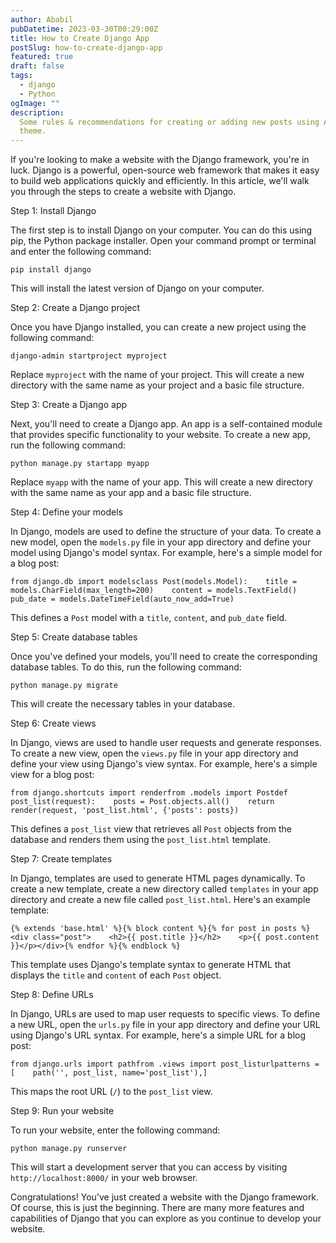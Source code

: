 ```yaml
---
author: Ababil
pubDatetime: 2023-03-30T00:29:00Z
title: How to Create Django App
postSlug: how-to-create-django-app
featured: true
draft: false
tags:
  - django
  - Python
ogImage: ""
description:
  Some rules & recommendations for creating or adding new posts using AstroPaper
  theme.
---
```

If you're looking to make a website with the Django framework, you're in luck. Django is a powerful, open-source web framework that makes it easy to build web applications quickly and efficiently. In this article, we'll walk you through the steps to create a website with Django.

Step 1: Install Django

The first step is to install Django on your computer. You can do this using pip, the Python package installer. Open your command prompt or terminal and enter the following command:

    pip install django

This will install the latest version of Django on your computer.

Step 2: Create a Django project

Once you have Django installed, you can create a new project using the following command:

    django-admin startproject myproject

Replace `myproject` with the name of your project. This will create a new directory with the same name as your project and a basic file structure.

Step 3: Create a Django app

Next, you'll need to create a Django app. An app is a self-contained module that provides specific functionality to your website. To create a new app, run the following command:

    python manage.py startapp myapp

Replace `myapp` with the name of your app. This will create a new directory with the same name as your app and a basic file structure.

Step 4: Define your models

In Django, models are used to define the structure of your data. To create a new model, open the `models.py` file in your app directory and define your model using Django's model syntax. For example, here's a simple model for a blog post:

    from django.db import modelsclass Post(models.Model):    title = models.CharField(max_length=200)    content = models.TextField()    pub_date = models.DateTimeField(auto_now_add=True)

This defines a `Post` model with a `title`, `content`, and `pub_date` field.

Step 5: Create database tables

Once you've defined your models, you'll need to create the corresponding database tables. To do this, run the following command:

    python manage.py migrate

This will create the necessary tables in your database.

Step 6: Create views

In Django, views are used to handle user requests and generate responses. To create a new view, open the `views.py` file in your app directory and define your view using Django's view syntax. For example, here's a simple view for a blog post:

    from django.shortcuts import renderfrom .models import Postdef post_list(request):    posts = Post.objects.all()    return render(request, 'post_list.html', {'posts': posts})

This defines a `post_list` view that retrieves all `Post` objects from the database and renders them using the `post_list.html` template.

Step 7: Create templates

In Django, templates are used to generate HTML pages dynamically. To create a new template, create a new directory called `templates` in your app directory and create a new file called `post_list.html`. Here's an example template:

    {% extends 'base.html' %}{% block content %}{% for post in posts %}<div class="post">    <h2>{{ post.title }}</h2>    <p>{{ post.content }}</p></div>{% endfor %}{% endblock %}

This template uses Django's template syntax to generate HTML that displays the `title` and `content` of each `Post` object.

Step 8: Define URLs

In Django, URLs are used to map user requests to specific views. To define a new URL, open the `urls.py` file in your app directory and define your URL using Django's URL syntax. For example, here's a simple URL for a blog post:

    from django.urls import pathfrom .views import post_listurlpatterns = [    path('', post_list, name='post_list'),]

This maps the root URL (`/`) to the `post_list` view.

Step 9: Run your website

To run your website, enter the following command:

    python manage.py runserver

This will start a development server that you can access by visiting `http://localhost:8000/` in your web browser.

Congratulations! You've just created a website with the Django framework. Of course, this is just the beginning. There are many more features and capabilities of Django that you can explore as you continue to develop your website.
